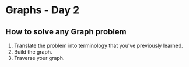 # Graphs - Day 2

## How to solve any Graph problem
1. Translate the problem into terminology that you've previously learned.
2. Build the graph.
3. Traverse your graph.